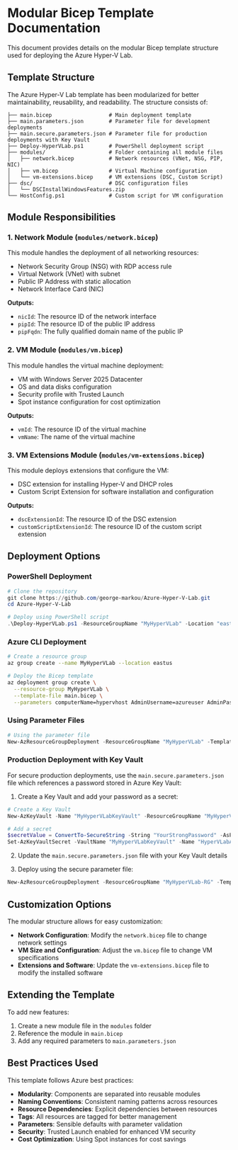 # Modular Bicep Template Documentation

This document provides details on the modular Bicep template structure used for deploying the Azure Hyper-V Lab.

## Template Structure

The Azure Hyper-V Lab template has been modularized for better maintainability, reusability, and readability. The structure consists of:

```
├── main.bicep                  # Main deployment template
├── main.parameters.json        # Parameter file for development deployments
├── main.secure.parameters.json # Parameter file for production deployments with Key Vault
├── Deploy-HyperVLab.ps1        # PowerShell deployment script
├── modules/                    # Folder containing all module files
│   ├── network.bicep           # Network resources (VNet, NSG, PIP, NIC)
│   ├── vm.bicep                # Virtual Machine configuration
│   └── vm-extensions.bicep     # VM extensions (DSC, Custom Script)
├── dsc/                        # DSC configuration files
│   └── DSCInstallWindowsFeatures.zip
└── HostConfig.ps1              # Custom script for VM configuration
```

## Module Responsibilities

### 1. Network Module (`modules/network.bicep`)

This module handles the deployment of all networking resources:
- Network Security Group (NSG) with RDP access rule
- Virtual Network (VNet) with subnet
- Public IP Address with static allocation
- Network Interface Card (NIC)

**Outputs:**
- `nicId`: The resource ID of the network interface
- `pipId`: The resource ID of the public IP address
- `pipFqdn`: The fully qualified domain name of the public IP

### 2. VM Module (`modules/vm.bicep`)

This module handles the virtual machine deployment:
- VM with Windows Server 2025 Datacenter
- OS and data disks configuration
- Security profile with Trusted Launch
- Spot instance configuration for cost optimization

**Outputs:**
- `vmId`: The resource ID of the virtual machine
- `vmName`: The name of the virtual machine

### 3. VM Extensions Module (`modules/vm-extensions.bicep`)

This module deploys extensions that configure the VM:
- DSC extension for installing Hyper-V and DHCP roles
- Custom Script Extension for software installation and configuration

**Outputs:**
- `dscExtensionId`: The resource ID of the DSC extension
- `customScriptExtensionId`: The resource ID of the custom script extension

## Deployment Options

### PowerShell Deployment

```powershell
# Clone the repository
git clone https://github.com/george-markou/Azure-Hyper-V-Lab.git
cd Azure-Hyper-V-Lab

# Deploy using PowerShell script
.\Deploy-HyperVLab.ps1 -ResourceGroupName "MyHyperVLab" -Location "eastus" -AdminPassword (ConvertTo-SecureString -String "YourStrongPassword" -AsPlainText -Force)
```

### Azure CLI Deployment

```bash
# Create a resource group
az group create --name MyHyperVLab --location eastus

# Deploy the Bicep template
az deployment group create \
  --resource-group MyHyperVLab \
  --template-file main.bicep \
  --parameters computerName=hypervhost AdminUsername=azureuser AdminPassword=YourStrongPassword
```

### Using Parameter Files

```powershell
# Using the parameter file
New-AzResourceGroupDeployment -ResourceGroupName "MyHyperVLab" -TemplateFile ".\main.bicep" -TemplateParameterFile ".\main.parameters.json"
```

### Production Deployment with Key Vault

For secure production deployments, use the `main.secure.parameters.json` file which references a password stored in Azure Key Vault:

1. Create a Key Vault and add your password as a secret:
```powershell
# Create a Key Vault
New-AzKeyVault -Name "MyHyperVLabKeyVault" -ResourceGroupName "MyHyperVLab-RG" -Location "eastus" -EnabledForTemplateDeployment

# Add a secret
$secretValue = ConvertTo-SecureString -String "YourStrongPassword" -AsPlainText -Force
Set-AzKeyVaultSecret -VaultName "MyHyperVLabKeyVault" -Name "HyperVLabAdminPassword" -SecretValue $secretValue
```

2. Update the `main.secure.parameters.json` file with your Key Vault details

3. Deploy using the secure parameter file:
```powershell
New-AzResourceGroupDeployment -ResourceGroupName "MyHyperVLab-RG" -TemplateFile ".\main.bicep" -TemplateParameterFile ".\main.secure.parameters.json"
```

## Customization Options

The modular structure allows for easy customization:

- **Network Configuration**: Modify the `network.bicep` file to change network settings
- **VM Size and Configuration**: Adjust the `vm.bicep` file to change VM specifications
- **Extensions and Software**: Update the `vm-extensions.bicep` file to modify the installed software

## Extending the Template

To add new features:

1. Create a new module file in the `modules` folder
2. Reference the module in `main.bicep`
3. Add any required parameters to `main.parameters.json`

## Best Practices Used

This template follows Azure best practices:

- **Modularity**: Components are separated into reusable modules
- **Naming Conventions**: Consistent naming patterns across resources
- **Resource Dependencies**: Explicit dependencies between resources
- **Tags**: All resources are tagged for better management
- **Parameters**: Sensible defaults with parameter validation
- **Security**: Trusted Launch enabled for enhanced VM security
- **Cost Optimization**: Using Spot instances for cost savings
